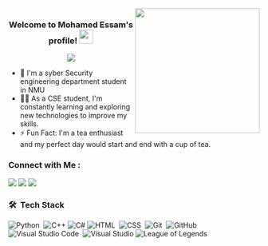 
<img width="250" align="right" src="https://c.tenor.com/_DOBjnGspYAAAAAM/code-coding.gif">

<h3 align="center">
  Welcome to Mohamed Essam's profile!
  <img src="https://media.giphy.com/media/hvRJCLFzcasrR4ia7z/giphy.gif" width="28">
</h3>

<!-- Typing SVG by DenverCoder1 - https://github.com/DenverCoder1/readme-typing-svg -->
<p align="center">
  <a href="https://github.com/DenverCoder1/readme-typing-svg"><img src="https://readme-typing-svg.herokuapp.com/?lines=Cyber%20Security%20Engineer;Always%20learning%20new%20things&font=Fira%20Code&center=true&width=440&height=45&color=f75c7e&vCenter=true&size=22"></a>
</p> 

- 🏢 I'm a syber Security engineering department student in NMU
- 👨‍💻 As a CSE student, I'm constantly learning and exploring new technologies to improve my skills.
- ⚡ Fun Fact: I'm a tea enthusiast and my perfect day would start and end with a cup of tea.

### Connect with Me :

<a href="https://linkedin.com/in/mohamed-essam-0a2884248" target="_blank"><img src="https://img.shields.io/badge/-MOhamed%20Essam-0077B5?style=for-the-badge&logo=Linkedin&logoColor=white"/></a>
<a href="https://t.me/M07amedEssam" target="_blank"><img src="https://img.shields.io/badge/-MOhamed%20Essam-0077B5?style=for-the-badge&logo=Telegram&logoColor=white"/></a>
<a href="[[https://www.facebook.com/YourFacebookUsername](https://www.facebook.com/profile.php?id=100017481542274&mibextid=ZbWKwL)](https://www.facebook.com/profile.php?id=100017481542274&mibextid=ZbWKwL)" target="_blank"><img src="https://img.shields.io/badge/-MOhamed%20Essam-0077B5?style=for-the-badge&logo=facebook&logoColor=white"/>
</a>

### 🛠 &nbsp;Tech Stack
![Python](https://img.shields.io/badge/-Python%20-05122A?style=flat&logo=python)&nbsp;
![C++](https://img.shields.io/badge/-C++%20-05122A?style=flat&logo=c%2B%2B)
![C#](https://img.shields.io/badge/-C%23%20-05122A?style=flat&logo=c-sharp)
![HTML](https://img.shields.io/badge/-HTML-05122A?style=flat&logo=HTML5)&nbsp;
![CSS](https://img.shields.io/badge/-CSS-05122A?style=flat&logo=CSS3&logoColor=1572B6)&nbsp;
![Git](https://img.shields.io/badge/-Git-05122A?style=flat&logo=git)&nbsp;
![GitHub](https://img.shields.io/badge/-GitHub-05122A?style=flat&logo=github)&nbsp;
![Visual Studio Code](https://img.shields.io/badge/-Visual%20Studio%20Code-05122A?style=flat&logo=visual-studio-code&logoColor=007ACC)&nbsp;
![Visual Studio](https://img.shields.io/badge/-Visual%20Studio-05122A?style=flat&logo=visual-studio&logoColor=5C2D91)
![League of Legends](https://img.shields.io/badge/-League%20of%20Legends-05122A?style=flat&logo=league-of-legends&logoColor=FFA500)




